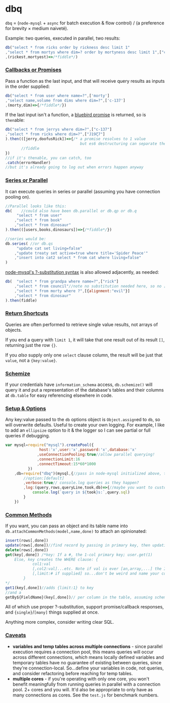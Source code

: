 # dbq

`dbq` = (`node-mysql` + `async` for batch execution & flow control) / (a preference for brevity &times; medium naiveté).

Example: two queries, executed in parallel, two results:
```javascript
db("select * from ricks order by rickness desc limit 1"
,"select * from mortys where dim=? order by mortyness desc limit 1",["c-137"]
,(rickest,mortyest)=>/*fiddle*/)
```

### [Callbacks or Promises](#callbacks-or-promises)

Pass a function as the last input, and that will receive query results as inputs in the order supplied:
```javascript
db("select * from user where name=?",['morty']
,"select name,volume from dims where dim=?",['c-137']
,(morty,dim)=>{/*fiddle*/})
```

If the last input isn't a function, a [bluebird promise](https://github.com/petkaantonov/bluebird#introduction) is returned, so is `then`able:
```javascript
db("select * from jerrys where dim=?",["c-137"]
,"select * from ricks where dim=?",["J19ζ7"]
).then(([jerry,doofusRick])=>{/* a promise resolves to 1 value
								 but es6 destructuring can separate them */
	   //fiddle
})
//if it's thenable, you can catch, too
.catch(errorHandler)
//but it's already going to log out when errors happen anyway
```
### [Series or Parallel](#series-or-parallel)
It can execute queries in series or parallel (assuming you have connection pooling on).
```javascript
//Parallel looks like this:
db(    //could also have been db.parallel or db.qp or db.q
	 "select * from user"
	,"select * from book"
	,"select * from dinosaur"
).then(([users,books,dinosaurs])=>{/*fiddle*/})

//series would be:
db.series( //or db.qs
	 "update cat set living=false"
	,"update treaty set active=true where title='Spider Peace'"
	,"insert into cat2 select * from cat where living=false"
)
```
[node-mysql's ?-substitution syntax](https://github.com/felixge/node-mysql#escaping-query-values) is also allowed adjacently, as needed:
```javascript
db(  "select * from grandpa where name=?",["rick"]
	,"select * from council"//note no substitution needed here, so no [] is supplied
	,"select * from morty where ?",[{alignment:"evil"}]
	,"select * from dinosaur"
).then(fiddle)
```

### [Return Shortcuts](#return-shortcuts)
Queries are often performed to retrieve single value results, not arrays of objects.

If you end a query with `limit 1`, it will take that one result out of its result `[]`, returning just the row `{}`.

If you _also_ supply only one `select` clause column, the result will be just that `value`, not a `{key:value}`.

### [Schemize](#schemize)
If your credentials have `information_schema` access, `db.schemize()` will query it and put a representation of the database's tables and their columns at `db.table` for easy referencing elsewhere in code.

### [Setup & Options](#setup-options)
Any key:value passed to the `db` options object is `Object.assign`ed to `db`, so will overwrite defaults. Useful to create your own logging.  For example, I like to add an `ellipsize` option to it & the logger so I can see partial or full queries if debugging.
```javascript
var mysql=require("mysql").createPool({
			   host:'x',user:'x',password:'x',database:'x'
			  ,useConnectionPooling:true//allow parallel querying!
			  ,connectionLimit:16
			  ,connectTimeout:15*60*1000
		  })
	,db=require("dbq")(mysql,{//pass in node-mysql initialized above, then an options {}
		//option:[default]
		,verbose:true// console.log queries as they happen?
		,log:(query,rows,queryLine,took,db)=>{//maybe you want to customize how queries are logged
			console.log(`query in ${took}s:`,query.sql)
		}
	})
```

### [Common Methods](#common-methods)
If you want, you can pass an object and its table name into ```db.attachCommonMethods(model,name,done)``` to attach an opinionated:
```javascript
insert(rows[,done])
update(rows[,done])//find record by passing in primary key, then updating all non-primary, defined columns
delete(rows[,done])
get(key[,done]) /*key: If a #, the 1-col primary key; user.get(1)
	Else, key creates the WHERE clause: {
			col1:val
			[,col2:val]...etc. Note if val is ever [an,array,...] the IN syntax will be used
			[,limit:# if supplied] so...don't be weird and name your column a MySQL keyword
		}
*/
get1(key[,done])//adds {limit:1} to key
//and a
getBy${FieldName}(key[,done])// per column in the table, assuming schemize() has run to know this.
```
All of which use proper ?-substitution, support promise/callback responses, and ```{single}```/```[many]``` things supplied at once.

Anything more complex, consider writing clear SQL.

### [Caveats](#Caveats)

* **variables and temp tables across multiple connections** - since parallel execution requires a connection pool, this means queries will occur across different connections,
_which_ means locally defined variables and temporary tables have no guarantee of existing between queries, since they're connection-local.
So...define your variables in code, not queries, and consider refactoring before reaching for temp tables.
* **multiple cores** - if you're operating with only one core, you won't benefit meaningfully from running queries in parallel with a connection pool.  2+ cores and you will.  It'd also be appropriate to only have as many connections as cores.  See the `test.js` for benchmark numbers.